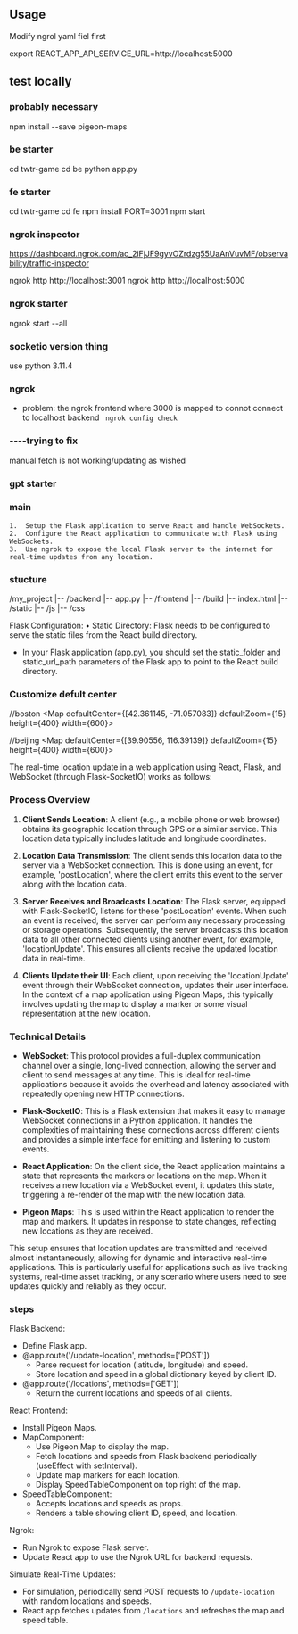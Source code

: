 ## Usage
Modify ngrol yaml fiel first 

export REACT_APP_API_SERVICE_URL=http://localhost:5000

## test locally
### probably necessary
npm install --save pigeon-maps
### be starter
cd twtr-game
cd be 
python app.py
### fe starter
cd twtr-game
cd fe
npm install
PORT=3001 npm start

### ngrok inspector
https://dashboard.ngrok.com/ac_2iFjJF9gyvOZrdzg55UaAnVuvMF/observability/traffic-inspector

ngrok http http://localhost:3001
ngrok http http://localhost:5000
### ngrok starter 
ngrok start --all



### socketio version thing
use python 3.11.4

### ngrok 
- problem: the ngrok frontend where 3000 is mapped to connot connect to localhost backend
` ngrok config check`


### ----trying to fix
manual fetch is not working/updating as wished




### gpt starter
### main

	1.	Setup the Flask application to serve React and handle WebSockets.
	2.	Configure the React application to communicate with Flask using WebSockets.
	3.	Use ngrok to expose the local Flask server to the internet for real-time updates from any location.
### stucture
/my_project
|-- /backend
    |-- app.py
|-- /frontend
    |-- /build
        |-- index.html
        |-- /static
            |-- /js
            |-- /css

Flask Configuration:
	•	Static Directory: Flask needs to be configured to serve the static files from the React build directory.
  -  In your Flask application (app.py), you should set the static_folder and static_url_path parameters of the Flask app to point to the React build directory.

### Customize defult center
//boston
      <Map defaultCenter={[42.361145, -71.057083]} defaultZoom={15} height={400} width={600}>

 //beijing
      <Map defaultCenter={[39.90556, 116.39139]} defaultZoom={15} height={400} width={600}>

The real-time location update in a web application using React, Flask, and WebSocket (through Flask-SocketIO) works as follows:

### Process Overview

1. **Client Sends Location**: A client (e.g., a mobile phone or web browser) obtains its geographic location through GPS or a similar service. This location data typically includes latitude and longitude coordinates.

2. **Location Data Transmission**: The client sends this location data to the server via a WebSocket connection. This is done using an event, for example, 'postLocation', where the client emits this event to the server along with the location data.

3. **Server Receives and Broadcasts Location**: The Flask server, equipped with Flask-SocketIO, listens for these 'postLocation' events. When such an event is received, the server can perform any necessary processing or storage operations. Subsequently, the server broadcasts this location data to all other connected clients using another event, for example, 'locationUpdate'. This ensures all clients receive the updated location data in real-time.

4. **Clients Update their UI**: Each client, upon receiving the 'locationUpdate' event through their WebSocket connection, updates their user interface. In the context of a map application using Pigeon Maps, this typically involves updating the map to display a marker or some visual representation at the new location.

### Technical Details

- **WebSocket**: This protocol provides a full-duplex communication channel over a single, long-lived connection, allowing the server and client to send messages at any time. This is ideal for real-time applications because it avoids the overhead and latency associated with repeatedly opening new HTTP connections.

- **Flask-SocketIO**: This is a Flask extension that makes it easy to manage WebSocket connections in a Python application. It handles the complexities of maintaining these connections across different clients and provides a simple interface for emitting and listening to custom events.

- **React Application**: On the client side, the React application maintains a state that represents the markers or locations on the map. When it receives a new location via a WebSocket event, it updates this state, triggering a re-render of the map with the new location data.

- **Pigeon Maps**: This is used within the React application to render the map and markers. It updates in response to state changes, reflecting new locations as they are received.

This setup ensures that location updates are transmitted and received almost instantaneously, allowing for dynamic and interactive real-time applications. This is particularly useful for applications such as live tracking systems, real-time asset tracking, or any scenario where users need to see updates quickly and reliably as they occur.

### steps
Flask Backend:
- Define Flask app.
- @app.route('/update-location', methods=['POST'])
  - Parse request for location (latitude, longitude) and speed.
  - Store location and speed in a global dictionary keyed by client ID.
- @app.route('/locations', methods=['GET'])
  - Return the current locations and speeds of all clients.

React Frontend:
- Install Pigeon Maps.
- MapComponent:
  - Use Pigeon Map to display the map.
  - Fetch locations and speeds from Flask backend periodically (useEffect with setInterval).
  - Update map markers for each location.
  - Display SpeedTableComponent on top right of the map.
- SpeedTableComponent:
  - Accepts locations and speeds as props.
  - Renders a table showing client ID, speed, and location.

Ngrok:
- Run Ngrok to expose Flask server.
- Update React app to use the Ngrok URL for backend requests.

Simulate Real-Time Updates:
- For simulation, periodically send POST requests to `/update-location` with random locations and speeds.
- React app fetches updates from `/locations` and refreshes the map and speed table.
